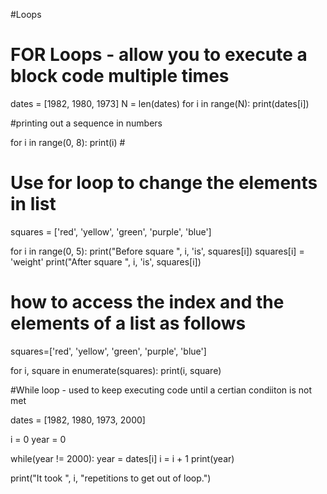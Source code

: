 #Loops

# FOR Loops - allow you to execute a block code multiple times

dates = [1982, 1980, 1973]
N = len(dates)
for i in range(N):
    print(dates[i])
    
#printing out a sequence in numbers

for i in range(0, 8):
   print(i) #
   
# Use for loop to change the elements in list

squares = ['red', 'yellow', 'green', 'purple', 'blue']

for i in range(0, 5):
    print("Before square ", i, 'is',  squares[i])
    squares[i] = 'weight'
    print("After square ", i, 'is',  squares[i])
    
# how to access the index and the elements of a list as follows    
    
squares=['red', 'yellow', 'green', 'purple', 'blue']

for i, square in enumerate(squares):
    print(i, square)
    
#While loop - used to keep executing code until a certian condiiton is not met

dates = [1982, 1980, 1973, 2000]

i = 0
year = 0

while(year != 2000):
    year = dates[i]
    i = i + 1
    print(year)

print("It took ", i, "repetitions to get out of loop.")
